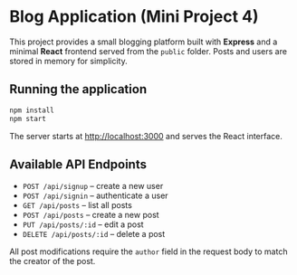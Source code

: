 # Blog Application (Mini Project 4)

This project provides a small blogging platform built with **Express** and a minimal **React** frontend served from the `public` folder. Posts and users are stored in memory for simplicity.

## Running the application

```bash
npm install
npm start
```

The server starts at [http://localhost:3000](http://localhost:3000) and serves the React interface.

## Available API Endpoints

- `POST /api/signup` – create a new user
- `POST /api/signin` – authenticate a user
- `GET /api/posts` – list all posts
- `POST /api/posts` – create a new post
- `PUT /api/posts/:id` – edit a post
- `DELETE /api/posts/:id` – delete a post

All post modifications require the `author` field in the request body to match the creator of the post.
